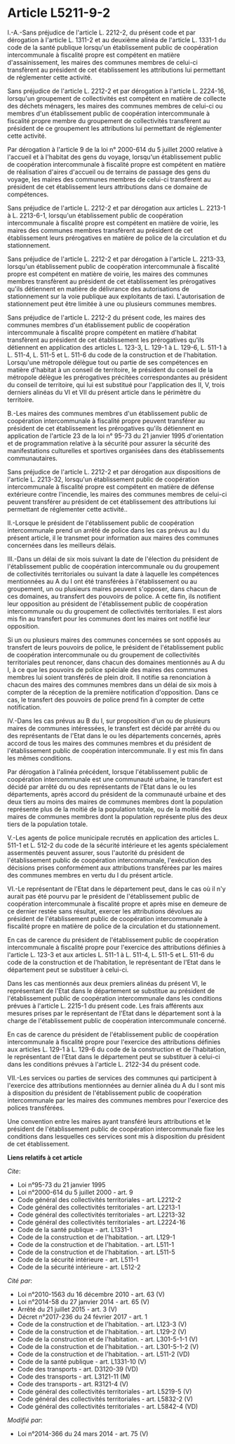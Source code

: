 # Article L5211-9-2

I.-A.-Sans préjudice de l'article L. 2212-2, du présent code et par dérogation à l'article L. 1311-2 et au deuxième alinéa de
l'article L. 1331-1 du code de la santé publique lorsqu'un établissement public de coopération intercommunale à fiscalité
propre est compétent en matière d'assainissement, les maires des communes membres de celui-ci transfèrent au président de cet
établissement les attributions lui permettant de réglementer cette activité. 

Sans préjudice de l'article L. 2212-2 et par dérogation à l'article L. 2224-16, lorsqu'un groupement de collectivités est
compétent en matière de collecte des déchets ménagers, les maires des communes membres de celui-ci ou membres d'un
établissement public de coopération intercommunale à fiscalité propre membre du groupement de collectivités transfèrent au
président de ce groupement les attributions lui permettant de réglementer cette activité. 

Par dérogation à l'article 9 de la loi n° 2000-614 du 5 juillet 2000 relative à l'accueil et à l'habitat des gens du voyage,
lorsqu'un établissement public de coopération intercommunale à fiscalité propre est compétent en matière de réalisation
d'aires d'accueil ou de terrains de passage des gens du voyage, les maires des communes membres de celui-ci transfèrent au
président de cet établissement leurs attributions dans ce domaine de compétences. 

Sans préjudice de l'article L. 2212-2 et par dérogation aux articles L. 2213-1 à L. 2213-6-1, lorsqu'un établissement public
de coopération intercommunale à fiscalité propre est compétent en matière de voirie, les maires des communes membres
transfèrent au président de cet établissement leurs prérogatives en matière de police de la circulation et du stationnement. 

Sans préjudice de l'article L. 2212-2 et par dérogation à l'article L. 2213-33, lorsqu'un établissement public de coopération
intercommunale à fiscalité propre est compétent en matière de voirie, les maires des communes membres transfèrent au
président de cet établissement les prérogatives qu'ils détiennent en matière de délivrance des autorisations de stationnement
sur la voie publique aux exploitants de taxi. L'autorisation de stationnement peut être limitée à une ou plusieurs communes
membres. 

Sans préjudice de l'article L. 2212-2 du présent code, les maires des communes membres d'un établissement public de
coopération intercommunale à fiscalité propre compétent en matière d'habitat transfèrent au président de cet établissement
les prérogatives qu'ils détiennent en application des articles L. 123-3, L. 129-1 à L. 129-6, L. 511-1 à L. 511-4, L. 511-5
et L. 511-6 du code de la construction et de l'habitation. Lorsqu'une métropole délègue tout ou partie de ses compétences en
matière d'habitat à un conseil de territoire, le président du conseil de la métropole délègue les prérogatives précitées
correspondantes au président du conseil de territoire, qui lui est substitué pour l'application des II, V, trois derniers
alinéas du VI et VII du présent article dans le périmètre du territoire. 

B.-Les maires des communes membres d'un établissement public de coopération intercommunale à fiscalité propre peuvent
transférer au président de cet établissement les prérogatives qu'ils détiennent en application de l'article 23 de la loi n°
95-73 du 21 janvier 1995 d'orientation et de programmation relative à la sécurité pour assurer la sécurité des manifestations
culturelles et sportives organisées dans des établissements communautaires. 

Sans préjudice de l'article L. 2212-2 et par dérogation aux dispositions de l'article L. 2213-32, lorsqu'un établissement
public de coopération intercommunale à fiscalité propre est compétent en matière de défense extérieure contre l'incendie, les
maires des communes membres de celui-ci peuvent transférer au président de cet établissement des attributions lui permettant
de réglementer cette activité.. 

II.-Lorsque le président de l'établissement public de coopération intercommunale prend un arrêté de police dans les cas
prévus au I du présent article, il le transmet pour information aux maires des communes concernées dans les meilleurs
délais. 

III.-Dans un délai de six mois suivant la date de l'élection du président de l'établissement public de coopération
intercommunale ou du groupement de collectivités territoriales ou suivant la date à laquelle les compétences mentionnées au A
du I ont été transférées à l'établissement ou au groupement, un ou plusieurs maires peuvent s'opposer, dans chacun de ces
domaines, au transfert des pouvoirs de police. A cette fin, ils notifient leur opposition au président de l'établissement
public de coopération intercommunale ou du groupement de collectivités territoriales. Il est alors mis fin au transfert pour
les communes dont les maires ont notifié leur opposition. 

Si un ou plusieurs maires des communes concernées se sont opposés au transfert de leurs pouvoirs de police, le président de
l'établissement public de coopération intercommunale ou du groupement de collectivités territoriales peut renoncer, dans
chacun des domaines mentionnés au A du I, à ce que les pouvoirs de police spéciale des maires des communes membres lui soient
transférés de plein droit. Il notifie sa renonciation à chacun des maires des communes membres dans un délai de six mois à
compter de la réception de la première notification d'opposition. Dans ce cas, le transfert des pouvoirs de police prend fin
à compter de cette notification. 

IV.-Dans les cas prévus au B du I, sur proposition d'un ou de plusieurs maires de communes intéressées, le transfert est
décidé par arrêté du ou des représentants de l'Etat dans le ou les départements concernés, après accord de tous les maires
des communes membres et du président de l'établissement public de coopération intercommunale. Il y est mis fin dans les mêmes
conditions. 

Par dérogation à l'alinéa précédent, lorsque l'établissement public de coopération intercommunale est une communauté urbaine,
le transfert est décidé par arrêté du ou des représentants de l'Etat dans le ou les départements, après accord du président
de la communauté urbaine et des deux tiers au moins des maires de communes membres dont la population représente plus de la
moitié de la population totale, ou de la moitié des maires de communes membres dont la population représente plus des deux
tiers de la population totale. 

V.-Les agents de police municipale recrutés en application des articles L. 511-1 et L. 512-2 du code de la sécurité
intérieure et les agents spécialement assermentés peuvent assurer, sous l'autorité du président de l'établissement public de
coopération intercommunale, l'exécution des décisions prises conformément aux attributions transférées par les maires des
communes membres en vertu du I du présent article. 

VI.-Le représentant de l'Etat dans le département peut, dans le cas où il n'y aurait pas été pourvu par le président de
l'établissement public de coopération intercommunale à fiscalité propre et après mise en demeure de ce dernier restée sans
résultat, exercer les attributions dévolues au président de l'établissement public de coopération intercommunale à fiscalité
propre en matière de police de la circulation et du stationnement. 

En cas de carence du président de l'établissement public de coopération intercommunale à fiscalité propre pour l'exercice des
attributions définies à l'article L. 123-3 et aux articles L. 511-1 à L. 511-4, L. 511-5 et L. 511-6 du code de la
construction et de l'habitation, le représentant de l'Etat dans le département peut se substituer à celui-ci. 

Dans les cas mentionnés aux deux premiers alinéas du présent VI, le représentant de l'Etat dans le département se substitue
au président de l'établissement public de coopération intercommunale dans les conditions prévues à l'article L. 2215-1 du
présent code. Les frais afférents aux mesures prises par le représentant de l'Etat dans le département sont à la charge de
l'établissement public de coopération intercommunale concerné. 

En cas de carence du président de l'établissement public de coopération intercommunale à fiscalité propre pour l'exercice des
attributions définies aux articles L. 129-1 à L. 129-6 du code de la construction et de l'habitation, le représentant de
l'Etat dans le département peut se substituer à celui-ci dans les conditions prévues à l'article L. 2122-34 du présent code. 

VII.-Les services ou parties de services des communes qui participent à l'exercice des attributions mentionnées au dernier
alinéa du A du I sont mis à disposition du président de l'établissement public de coopération intercommunale par les maires
des communes membres pour l'exercice des polices transférées. 

Une convention entre les maires ayant transféré leurs attributions et le président de l'établissement public de coopération
intercommunale fixe les conditions dans lesquelles ces services sont mis à disposition du président de cet établissement.

**Liens relatifs à cet article**

_Cite_:

  - Loi n°95-73 du 21 janvier 1995
  - Loi n°2000-614 du 5 juillet 2000 - art. 9
  - Code général des collectivités territoriales - art. L2212-2
  - Code général des collectivités territoriales - art. L2213-1
  - Code général des collectivités territoriales - art. L2213-32
  - Code général des collectivités territoriales - art. L2224-16
  - Code de la santé publique - art. L1331-1
  - Code de la construction et de l'habitation. - art. L129-1
  - Code de la construction et de l'habitation. - art. L511-1
  - Code de la construction et de l'habitation. - art. L511-5
  - Code de la sécurité intérieure - art. L511-1
  - Code de la sécurité intérieure - art. L512-2

_Cité par_:

  - Loi n°2010-1563 du 16 décembre 2010 - art. 63 (V)
  - Loi n°2014-58 du 27 janvier 2014 - art. 65 (V)
  - Arrêté du 21 juillet 2015 - art. 3 (V)
  - Décret n°2017-236 du 24 février 2017 - art. 1
  - Code de la construction et de l'habitation. - art. L123-3 (V)
  - Code de la construction et de l'habitation. - art. L129-2 (V)
  - Code de la construction et de l'habitation. - art. L301-5-1-1 (V)
  - Code de la construction et de l'habitation. - art. L301-5-1-2 (V)
  - Code de la construction et de l'habitation. - art. L511-2 (VD)
  - Code de la santé publique - art. L1331-10 (V)
  - Code des transports - art. D3120-39 (VD)
  - Code des transports - art. L3121-11 (M)
  - Code des transports - art. R3121-4 (V)
  - Code général des collectivités territoriales - art. L5219-5 (V)
  - Code général des collectivités territoriales - art. L5832-2 (V)
  - Code général des collectivités territoriales - art. L5842-4 (VD)

_Modifié par_:

  - Loi n°2014-366 du 24 mars 2014 - art. 75 (V)
